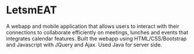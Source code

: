 LetsmEAT
========
A webapp and mobile application that allows users to interact with their connections to collaborate efficiently on meetings, lunches and events that integrates calendar features. Built the webapp using HTML/CSS/Bootstrap and Javascript with JQuery and Ajax. Used Java for server side.
